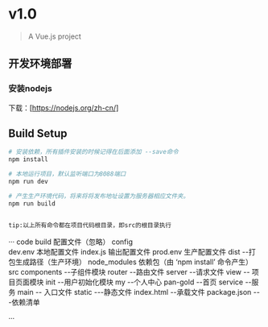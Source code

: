 # v1.0

> A Vue.js project


## 开发环境部署
### 安装nodejs 
下载：[https://nodejs.org/zh-cn/]

## Build Setup

``` bash
# 安装依赖，所有插件安装的时候记得在后面添加 --save命令
npm install

# 本地运行项目，默认监听端口为8088端口
npm run dev

# 产生生产环境代码，将来将将发布地址设置为服务器相应文件夹。
npm run build


tip:以上所有命令都在项目代码根目录，即src的根目录执行
```

··· code
    build  配置文件（忽略）
    config  
        dev.env  本地配置文件
        index.js 输出配置文件
        prod.env  生产配置文件
    dist  --打包生成路径（生产环境）
    node_modules  依赖包（由 ‘npm install’ 命令产生）
    src
        components --子组件模块
        router  --路由文件
        server --请求文件
        view  -- 项目页面模块
            init --用户初始化模块
            my --个人中心
            pan-gold  --首页
            service --服务
        main  -- 入口文件
    static   ---静态文件
    index.html    --承载文件
    package.json   ---依赖清单

···
